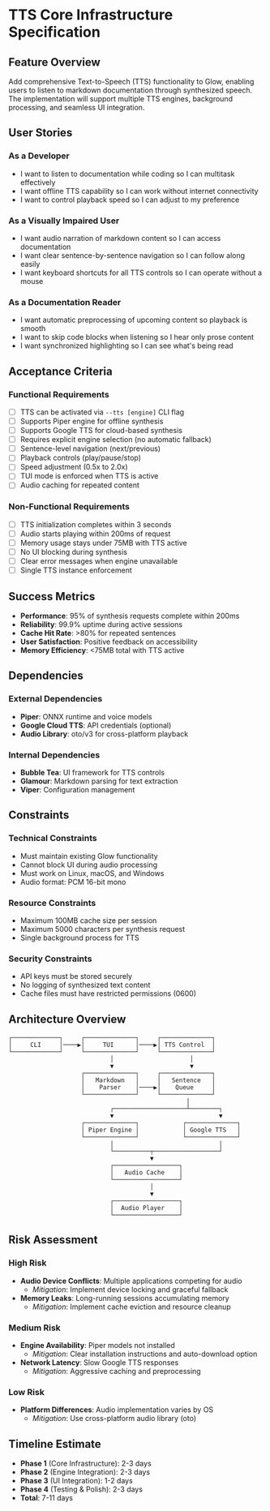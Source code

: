 # TTS Core Infrastructure Specification

## Feature Overview

Add comprehensive Text-to-Speech (TTS) functionality to Glow, enabling users to listen to markdown documentation through synthesized speech. The implementation will support multiple TTS engines, background processing, and seamless UI integration.

## User Stories

### As a Developer
- I want to listen to documentation while coding so I can multitask effectively
- I want offline TTS capability so I can work without internet connectivity
- I want to control playback speed so I can adjust to my preference

### As a Visually Impaired User
- I want audio narration of markdown content so I can access documentation
- I want clear sentence-by-sentence navigation so I can follow along easily
- I want keyboard shortcuts for all TTS controls so I can operate without a mouse

### As a Documentation Reader
- I want automatic preprocessing of upcoming content so playback is smooth
- I want to skip code blocks when listening so I hear only prose content
- I want synchronized highlighting so I can see what's being read

## Acceptance Criteria

### Functional Requirements
- [ ] TTS can be activated via `--tts [engine]` CLI flag
- [ ] Supports Piper engine for offline synthesis
- [ ] Supports Google TTS for cloud-based synthesis  
- [ ] Requires explicit engine selection (no automatic fallback)
- [ ] Sentence-level navigation (next/previous)
- [ ] Playback controls (play/pause/stop)
- [ ] Speed adjustment (0.5x to 2.0x)
- [ ] TUI mode is enforced when TTS is active
- [ ] Audio caching for repeated content

### Non-Functional Requirements
- [ ] TTS initialization completes within 3 seconds
- [ ] Audio starts playing within 200ms of request
- [ ] Memory usage stays under 75MB with TTS active
- [ ] No UI blocking during synthesis
- [ ] Clear error messages when engine unavailable
- [ ] Single TTS instance enforcement

## Success Metrics

- **Performance**: 95% of synthesis requests complete within 200ms
- **Reliability**: 99.9% uptime during active sessions
- **Cache Hit Rate**: >80% for repeated sentences
- **User Satisfaction**: Positive feedback on accessibility
- **Memory Efficiency**: <75MB total with TTS active

## Dependencies

### External Dependencies
- **Piper**: ONNX runtime and voice models
- **Google Cloud TTS**: API credentials (optional)
- **Audio Library**: oto/v3 for cross-platform playback

### Internal Dependencies
- **Bubble Tea**: UI framework for TTS controls
- **Glamour**: Markdown parsing for text extraction
- **Viper**: Configuration management

## Constraints

### Technical Constraints
- Must maintain existing Glow functionality
- Cannot block UI during audio processing
- Must work on Linux, macOS, and Windows
- Audio format: PCM 16-bit mono

### Resource Constraints
- Maximum 100MB cache size per session
- Maximum 5000 characters per synthesis request
- Single background process for TTS

### Security Constraints
- API keys must be stored securely
- No logging of synthesized text content
- Cache files must have restricted permissions (0600)

## Architecture Overview

```
┌─────────────┐     ┌──────────────┐     ┌──────────────┐
│     CLI     │────▶│     TUI      │────▶│ TTS Control  │
└─────────────┘     └──────────────┘     └──────────────┘
                            │                     │
                            ▼                     ▼
                    ┌──────────────┐     ┌──────────────┐
                    │   Markdown   │     │   Sentence   │
                    │    Parser    │────▶│    Queue     │
                    └──────────────┘     └──────────────┘
                                                 │
                            ┌────────────────────┴────────┐
                            ▼                             ▼
                    ┌──────────────┐            ┌──────────────┐
                    │ Piper Engine │            │ Google TTS   │
                    └──────────────┘            └──────────────┘
                            │                             │
                            └──────────┬──────────────────┘
                                       ▼
                            ┌──────────────────┐
                            │   Audio Cache    │
                            └──────────────────┘
                                       │
                                       ▼
                            ┌──────────────────┐
                            │  Audio Player    │
                            └──────────────────┘
```

## Risk Assessment

### High Risk
- **Audio Device Conflicts**: Multiple applications competing for audio
  - *Mitigation*: Implement device locking and graceful fallback
- **Memory Leaks**: Long-running sessions accumulating memory
  - *Mitigation*: Implement cache eviction and resource cleanup

### Medium Risk
- **Engine Availability**: Piper models not installed
  - *Mitigation*: Clear installation instructions and auto-download option
- **Network Latency**: Slow Google TTS responses
  - *Mitigation*: Aggressive caching and preprocessing

### Low Risk
- **Platform Differences**: Audio implementation varies by OS
  - *Mitigation*: Use cross-platform audio library (oto)

## Timeline Estimate

- **Phase 1** (Core Infrastructure): 2-3 days
- **Phase 2** (Engine Integration): 2-3 days
- **Phase 3** (UI Integration): 1-2 days
- **Phase 4** (Testing & Polish): 2-3 days
- **Total**: 7-11 days